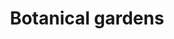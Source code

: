 ---
title: Botanical gardens
longTitle: 'Botanical gardens'
tags:
- gccommon
broaderTerm:
- "[[Gardens]]"
french:
- "[[Jardin botanique]]"
usedFor:
- "[[Arboretums]]"
- "[[Botanic gardens]]"
---